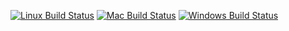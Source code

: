 [![Linux Build Status][linux-build-icon]][linux-build]  [![Mac Build Status][mac-build-icon]][mac-build]  [![Windows Build Status][windows-build-icon]][windows-build]

[linux-build-icon]: https://img.shields.io/travis/haskell-ui/cef3-example/master.svg?label=Linux%20build
[linux-build]: https://travis-ci.org/haskell-ui/cef3-example
[mac-build-icon]: https://img.shields.io/badge/Mac%20build-TODO-lightgrey.svg
[mac-build]: https://github.com/haskell-ui/cef3-example
[windows-build-icon]: https://img.shields.io/appveyor/ci/MaxOw/cef3-example/master.svg?label=Windows%20build
[windows-build]: https://ci.appveyor.com/project/MaxOw/cef3-example
